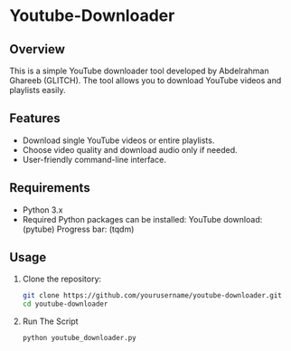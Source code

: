 # Youtube-Downloader

## Overview

This is a simple YouTube downloader tool developed by Abdelrahman Ghareeb (GLITCH). The tool allows you to download YouTube videos and playlists easily.

## Features

- Download single YouTube videos or entire playlists.
- Choose video quality and download audio only if needed.
- User-friendly command-line interface.

## Requirements

- Python 3.x
- Required Python packages can be installed:
YouTube download: (pytube)
Progress bar: (tqdm)

## Usage

1. Clone the repository:

   ```bash
   git clone https://github.com/yourusername/youtube-downloader.git
   cd youtube-downloader

2. Run The Script

   ```bash
   python youtube_downloader.py
